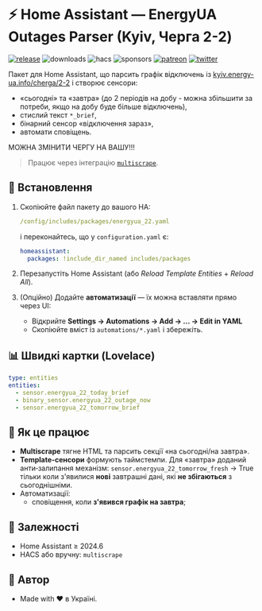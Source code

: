 # ⚡️ Home Assistant — EnergyUA Outages Parser (Kyiv, Черга 2-2)
[![release](https://img.shields.io/github/v/release/rodion981/homeassistant-yasno-outages?display_name=tag&sort=semver)](https://github.com/rodion981/homeassistant-yasno-outages/releases)
![downloads](https://img.shields.io/github/downloads/rodionkurilenko/homeassistant-yasno-outages/total?color=brightgreen&label=downloads)
![hacs](https://img.shields.io/badge/hacs-default-blue)
![sponsors](https://img.shields.io/github/sponsors/rodionkurilenko?label=sponsors)
[![patreon](https://img.shields.io/badge/support-patreon-ff424d)](https://www.patreon.com/c/Rodion_Kurylenko)
[![twitter](https://img.shields.io/badge/twitter-@rodionkurilenko-1DA1F2)](https://twitter.com/rodion_kr)

Пакет для Home Assistant, що парсить графік відключень із
[kyiv.energy-ua.info/cherga/2-2](https://kyiv.energy-ua.info/cherga/2-2) і створює сенсори:
- «сьогодні» та «завтра» (до 2 періодів на добу - можна збільшити за потреби, якщо на добу буде більше відключень),
- стислий текст `*_brief`,
- бінарний сенсор «відключення зараз»,
- автомати сповіщень.

МОЖНА ЗМІНИТИ ЧЕРГУ НА ВАШУ!!!

> Працює через інтеграцію [`multiscrape`](https://github.com/danieldotnl/ha-multiscrape).

## 🔧 Встановлення
1. Скопіюйте файл пакету до вашого HA:
   ```yaml
   /config/includes/packages/energyua_22.yaml
   ```
   і переконайтесь, що у `configuration.yaml` є:
   ```yaml
   homeassistant:
     packages: !include_dir_named includes/packages
   ```
2. Перезапустіть Home Assistant (або *Reload Template Entities* + *Reload All*).

3. (Опційно) Додайте **автоматизації** — їх можна вставляти прямо через UI:
   - Відкрийте **Settings → Automations → Add → ... → Edit in YAML**
   - Скопіюйте вміст із `automations/*.yaml` і збережіть.

## 📊 Швидкі картки (Lovelace)
```yaml
type: entities
entities:
  - sensor.energyua_22_today_brief
  - binary_sensor.energyua_22_outage_now
  - sensor.energyua_22_tomorrow_brief
```

## 🧠 Як це працює
- **Multiscrape** тягне HTML та парсить секції «на сьогодні/на завтра».
- **Template-сенсори** формують таймстемпи. Для «завтра» доданий анти‑залипання механізм:
  `sensor.energyua_22_tomorrow_fresh` → True тільки коли з'явилися **нові** завтрашні дані,
  які **не збігаються** з сьогоднішніми.
- Автоматизації:
  - сповіщення, коли **з'явився графік на завтра**;
 

## 🧩 Залежності
- Home Assistant ≥ 2024.6
- HACS або вручну: `multiscrape`

## 👤 Автор
- Made with ❤️ в Україні.

